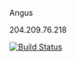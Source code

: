 Angus

204.209.76.218

[![Build Status](https://travis-ci.com/cmput401-fall2018/web-app-ci-cd-with-travis-ci-aabels.svg?branch=master)](https://travis-ci.com/cmput401-fall2018/web-app-ci-cd-with-travis-ci-aabels)
